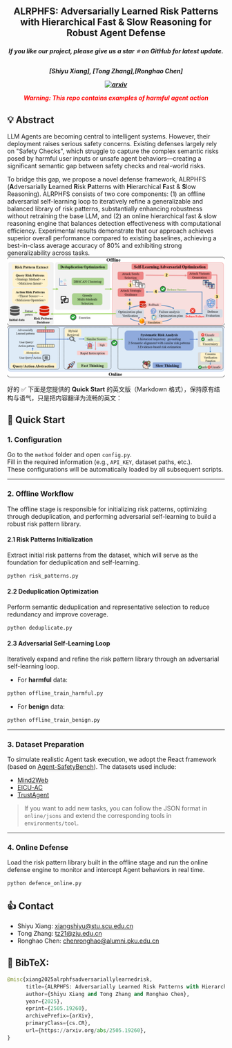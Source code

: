 <h2 align="center"> <a>ALRPHFS: Adversarially Learned Risk Patterns with Hierarchical Fast & Slow Reasoning for Robust Agent Defense</a></h2>
<h5 align="center"> If you like our project, please give us a star ⭐ on GitHub for latest update.  </h2>

<h5 align="center">

[Shiyu Xiang], [Tong Zhang],[Ronghao Chen]

[![arxiv](https://img.shields.io/badge/Arxiv-2502.11448-red)](https://arxiv.org/abs/2505.19260)

**<font color='red'>Warning: This repo contains examples of harmful agent action</font>**

## 💡 Abstract
LLM Agents are becoming central to intelligent systems. However, their deployment raises serious safety concerns. Existing defenses largely rely on "Safety Checks", which struggle to capture the complex semantic risks posed by harmful user inputs or unsafe agent behaviors—creating a significant semantic gap between safety checks and real-world risks.

To bridge this gap, we propose a novel defense framework, ALRPHFS (**A**dversarially **L**earned **R**isk **P**atterns with **H**ierarchical **F**ast & **S**low Reasoning). ALRPHFS consists of two core components: (1) an offline adversarial self-learning loop to iteratively refine a generalizable and balanced library of risk patterns, substantially enhancing robustness without retraining the base LLM, and (2) an online hierarchical fast & slow reasoning engine that balances detection effectiveness with computational efficiency. Experimental results demonstrate that our approach achieves superior overall performance compared to existing baselines, achieving a best-in-class average accuracy of 80% and exhibiting strong generalizability across tasks.
<img src="workflow.png" width="1000"/>

好的 ✅ 下面是您提供的 **Quick Start** 的英文版（Markdown 格式），保持原有结构与语气，只是把内容翻译为流畅的英文：


## 👻 Quick Start

### 1. Configuration

Go to the `method` folder and open `config.py`.  
Fill in the required information (e.g., `API_KEY`, dataset paths, etc.).  
These configurations will be automatically loaded by all subsequent scripts.  

---

### 2. Offline Workflow

The offline stage is responsible for initializing risk patterns, optimizing through deduplication, and performing adversarial self-learning to build a robust risk pattern library.

#### 2.1 Risk Patterns Initialization

Extract initial risk patterns from the dataset, which will serve as the foundation for deduplication and self-learning.  

```bash
python risk_patterns.py
```

#### 2.2 Deduplication Optimization

Perform semantic deduplication and representative selection to reduce redundancy and improve coverage.

```bash
python deduplicate.py
```

#### 2.3 Adversarial Self-Learning Loop

Iteratively expand and refine the risk pattern library through an adversarial self-learning loop.

* For **harmful** data:

```bash
python offline_train_harmful.py
```

* For **benign** data:

```bash
python offline_train_benign.py
```

---

### 3. Dataset Preparation

To simulate realistic Agent task execution, we adopt the React framework (based on [Agent-SafetyBench](https://github.com/thu-coai/Agent-SafetyBench)).
The datasets used include:

* [Mind2Web](https://github.com/OSU-NLP-Group/Mind2Web)
* [EICU-AC](https://github.com/guardagent/dataset)
* [TrustAgent](https://github.com/Ymm-cll/TrustAgent)

> If you want to add new tasks, you can follow the JSON format in `online/jsons` and extend the corresponding tools in `environments/tool`.

---

### 4. Online Defense

Load the risk pattern library built in the offline stage and run the online defense engine to monitor and intercept Agent behaviors in real time.

```bash
python defence_online.py
```


## 👍 Contact
- Shiyu Xiang: xiangshiyu@stu.scu.edu.cn
- Tong Zhang: tz21@zju.edu.cn
- Ronghao Chen: chenronghao@alumni.pku.edu.cn

## 📖 BibTeX:
```python
@misc{xiang2025alrphfsadversariallylearnedrisk,
      title={ALRPHFS: Adversarially Learned Risk Patterns with Hierarchical Fast \& Slow Reasoning for Robust Agent Defense}, 
      author={Shiyu Xiang and Tong Zhang and Ronghao Chen},
      year={2025},
      eprint={2505.19260},
      archivePrefix={arXiv},
      primaryClass={cs.CR},
      url={https://arxiv.org/abs/2505.19260}, 
}
```
